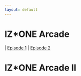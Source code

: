 ```yaml
---
layout: default
---
```


<h1>IZ*ONE Arcade</h1>
| <a target="_blank" href="https://www.youtube.com/watch?v=sEFiHs7mLjM">Episode 1</a> | <a target="_blank" href="https://www.youtube.com/watch?v=7JH2KFJKGjA">Episode 2</a> 
<br>

<h1>IZ*ONE Arcade II</h1>
